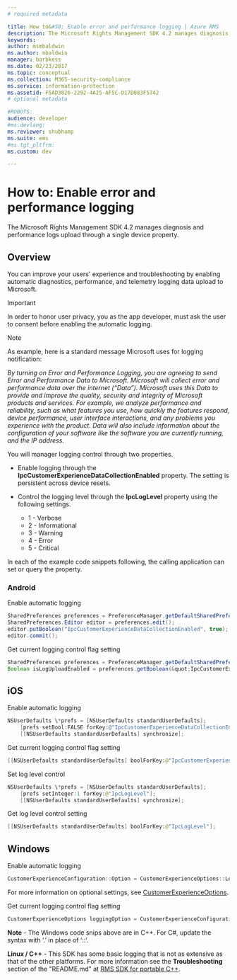 ```yaml
---
# required metadata

title: How to&#58; Enable error and performance logging | Azure RMS
description: The Microsoft Rights Management SDK 4.2 manages diagnosis and performance logs upload through a single device property.
keywords:
author: msmbaldwin
ms.author: mbaldwin
manager: barbkess
ms.date: 02/23/2017
ms.topic: conceptual
ms.collection: M365-security-compliance
ms.service: information-protection
ms.assetid: F5AD3826-2292-4A25-AF5C-D17D083F5742
# optional metadata

#ROBOTS:
audience: developer
#ms.devlang:
ms.reviewer: shubhamp
ms.suite: ems
#ms.tgt_pltfrm:
ms.custom: dev

---
```


# How to: Enable error and performance logging
The Microsoft Rights Management SDK 4.2 manages diagnosis and performance logs upload through a single device property.

## Overview ##
You can improve your users' experience and troubleshooting by enabling automatic diagnostics, performance, and telemetry logging data upload to Microsoft. 

> [!IMPORTANT] 
> In order to honor user privacy, you as the app developer, must ask the user to consent before enabling the automatic logging.

> [!NOTE]
> As example, here is a standard message Microsoft uses for logging notification: 
>
> *By turning on Error and Performance Logging, you are agreeing to send Error and Performance Data to Microsoft.  Microsoft will collect error and performance data over the internet (“Data”).  Microsoft uses this Data to provide and improve the quality, security and integrity of Microsoft products and services.  For example, we analyze performance and reliability, such as what features you use, how quickly the features respond, device performance, user interface interactions, and any problems you experience with the product.  Data will also include information about the configuration of your software like the software you are currently running, and the IP address.*  

You will manager logging control through two properties.

-   Enable logging through the **IpcCustomerExperienceDataCollectionEnabled** property. The setting is persistent across device resets.
-   Control the logging level through the **IpcLogLevel** property using the following settings.

    * 1 - Verbose
    * 2 - Informational
    * 3 - Warning
    * 4 - Error
    * 5 - Critical

In each of the example code snippets following, the calling application can set or query the property.

### Android ###
Enable automatic logging

```java
SharedPreferences preferences = PreferenceManager.getDefaultSharedPreferences(context);
SharedPreferences.Editor editor = preferences.edit();
editor.putBoolean("IpcCustomerExperienceDataCollectionEnabled", true);
editor.commit();
```

Get current logging control flag setting

```java
SharedPreferences preferences = PreferenceManager.getDefaultSharedPreferences(context);
Boolean isLogUploadEnabled = preferences.getBoolean(&quot;IpcCustomerExperienceDataCollectionEnabled&quot;, false);
```

## iOS ##
Enable automatic logging

```objectivec
NSUserDefaults \*prefs = [NSUserDefaults standardUserDefaults];
    [prefs setBool:FALSE forKey:@"IpcCustomerExperienceDataCollectionEnabled"];
    [[NSUserDefaults standardUserDefaults] synchronize];
```

Get current logging control flag setting

```java
[[NSUserDefaults standardUserDefaults] boolForKey:@"IpcCustomerExperienceDataCollectionEnabled"];
```

Set log level control

```java
NSUserDefaults \*prefs = [NSUserDefaults standardUserDefaults];
    [prefs setInteger:1 forKey:@"IpcLogLevel"];
    [[NSUserDefaults standardUserDefaults] synchronize];
```

Get log level control setting

```java
[[NSUserDefaults standardUserDefaults] boolForKey:@"IpcLogLevel"];
```

## Windows ##
Enable automatic logging

```cpp
CustomerExperienceConfiguration::Option = CustomerExperienceOptions::LoggingEnabledNow;
```

For more information on optional settings, see [CustomerExperienceOptions](https://msdn.microsoft.com/library/microsoft.rightsmanagement.customerexperienceoptions.aspx).

Get current logging control flag setting

```cpp
CustomerExperienceOptions loggingOption = CustomerExperienceConfiguration::Option;
```

**Note** - The Windows code snips above are in C++. For C\#, update the syntax with ‘.’ in place of ‘::’.

**Linux / C++** - This SDK has some basic logging that is not as extensive as that of the other platforms. For more information see the **Troubleshooting** section of the "README.md" at [RMS SDK for portable C++](https://github.com/AzureAD/rms-sdk-for-cpp#troubleshooting).
